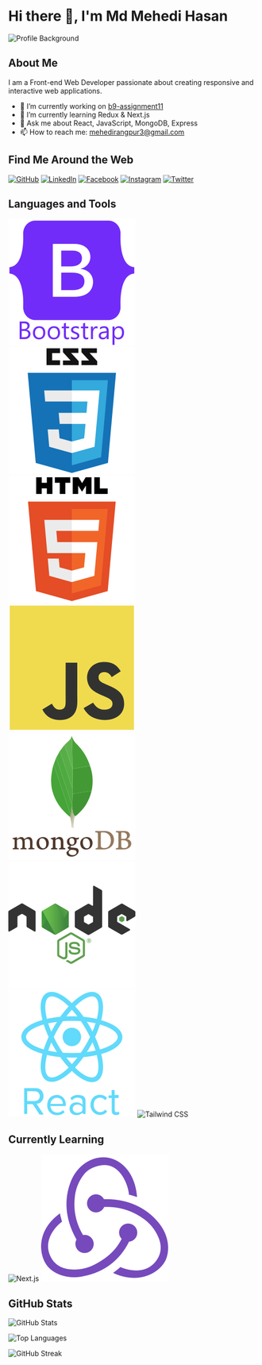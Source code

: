 # Hi there 👋, I'm Md Mehedi Hasan

![Profile Background](https://media.licdn.com/dms/image/D4E16AQGrMUa8iKZ61A/profile-displaybackgroundimage-shrink_350_1400/0/1719352644190?e=1725494400&v=beta&t=CxpUCtYACJqcrI5MpVfByx1CmzuV3jOzlIrB1qTRFtM)

## About Me

I am a Front-end Web Developer passionate about creating responsive and interactive web applications.

- 🔭 I’m currently working on [b9-assignment11](https://b9-assignment11.web.app/)
- 🌱 I’m currently learning Redux & Next.js
- 💬 Ask me about React, JavaScript, MongoDB, Express
- 📫 How to reach me: [mehedirangpur3@gmail.com](mailto:mehedirangpur3@gmail.com)

## Find Me Around the Web

[![GitHub](https://img.shields.io/badge/-GitHub-181717?style=flat&logo=github)](https://github.com/MUEID11)
[![LinkedIn](https://img.shields.io/badge/-LinkedIn-0077B5?style=flat&logo=linkedin)](https://www.linkedin.com/in/mehdirangpur/)
[![Facebook](https://img.shields.io/badge/-Facebook-1877F2?style=flat&logo=facebook)](https://www.facebook.com/mueid11)
[![Instagram](https://img.shields.io/badge/-Instagram-E4405F?style=flat&logo=instagram)](https://www.instagram.com/mueid11/)
[![Twitter](https://img.shields.io/badge/-Twitter-1DA1F2?style=flat&logo=twitter)](https://twitter.com/@mehedirangpur)

## Languages and Tools

![Bootstrap](https://raw.githubusercontent.com/devicons/devicon/master/icons/bootstrap/bootstrap-plain-wordmark.svg)
![CSS3](https://raw.githubusercontent.com/devicons/devicon/master/icons/css3/css3-original-wordmark.svg)
![HTML5](https://raw.githubusercontent.com/devicons/devicon/master/icons/html5/html5-original-wordmark.svg)
![JavaScript](https://raw.githubusercontent.com/devicons/devicon/master/icons/javascript/javascript-original.svg)
![MongoDB](https://raw.githubusercontent.com/devicons/devicon/master/icons/mongodb/mongodb-original-wordmark.svg)
![Node.js](https://raw.githubusercontent.com/devicons/devicon/master/icons/nodejs/nodejs-original-wordmark.svg)
![React](https://raw.githubusercontent.com/devicons/devicon/master/icons/react/react-original-wordmark.svg)
![Tailwind CSS](https://www.vectorlogo.zone/logos/tailwindcss/tailwindcss-icon.svg)

## Currently Learning

![Next.js](https://cdn.worldvectorlogo.com/logos/nextjs-2.svg)
![Redux](https://raw.githubusercontent.com/devicons/devicon/master/icons/redux/redux-original.svg)

## GitHub Stats

![GitHub Stats](https://github-readme-stats.vercel.app/api?username=MUEID11&show_icons=true&count_private=true)

![Top Languages](https://github-readme-stats.vercel.app/api/top-langs/?username=MUEID11)

![GitHub Streak](https://streak-stats.demolab.com/?user=MUEID11)
